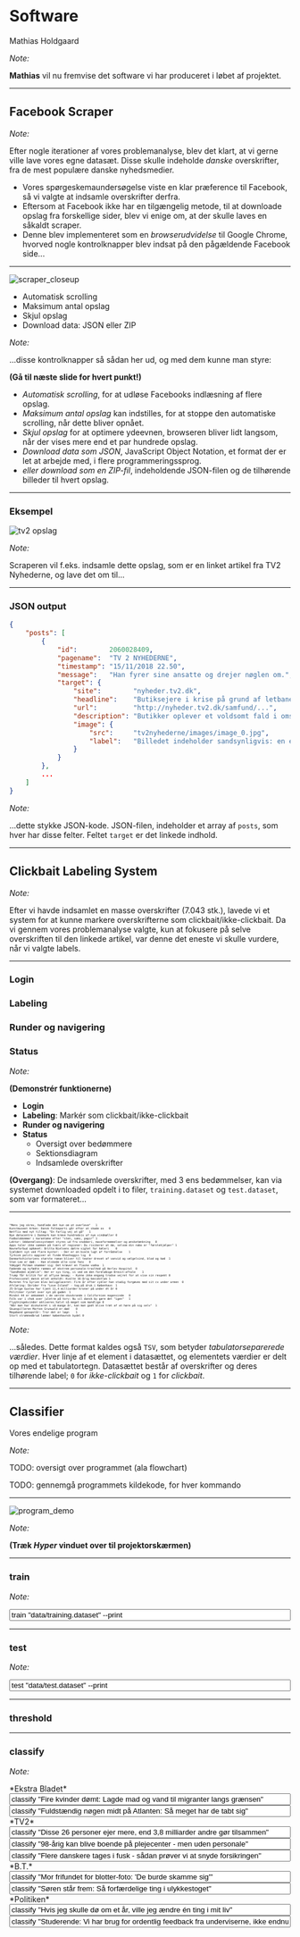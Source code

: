 <!-- .element: data-background-video="images/animations/particle.mov" data-background-video-loop="true" data-background-video-muted="true" -->
<br>

# Software

Mathias Holdgaard


*Note:*

**Mathias** vil nu fremvise det software vi har produceret i løbet af projektet.


--------------------------------------------------------------------------------
<!-- .element: data-background-image="images/facebook_scraper_screenshot.png" data-state="background-overlay" -->

## Facebook Scraper
<!-- .element: class="with-background center-text" -->


*Note:*

Efter nogle iterationer af vores problemanalyse, blev det klart, at vi gerne ville lave vores egne datasæt. Disse skulle indeholde *danske* overskrifter, fra de mest populære danske nyhedsmedier.

- Vores spørgeskemaundersøgelse viste en klar præference til Facebook, så vi valgte at indsamle overskrifter derfra.
- Eftersom at Facebook ikke har en tilgængelig metode, til at downloade opslag fra forskellige sider, blev vi enige om, at der skulle laves en såkaldt scraper.
- Denne blev implementeret som en *browserudvidelse* til Google Chrome, hvorved nogle kontrolknapper blev indsat på den pågældende Facebook side...


--------------------------------------------------------------------------------

![scraper_closeup](images/scraper_closeup.png)

- Automatisk scrolling              <!-- .element: class="fragment" data-fragment-index="1" -->
- Maksimum antal opslag             <!-- .element: class="fragment" data-fragment-index="2" -->
- Skjul opslag                      <!-- .element: class="fragment" data-fragment-index="3" -->
- Download data: JSON eller ZIP     <!-- .element: class="fragment" data-fragment-index="5" -->


*Note:*

...disse kontrolknapper så sådan her ud, og med dem kunne man styre:

**(Gå til næste slide for hvert punkt!)**
- *Automatisk scrolling*, for at udløse Facebooks indlæsning af flere opslag.
- *Maksimum antal opslag* kan indstilles, for at stoppe den automatiske scrolling, når dette bliver opnået.
- *Skjul opslag* for at optimere ydeevnen, browseren bliver lidt langsom, når der vises mere end et par hundrede opslag.
- *Download data som JSON*, JavaScript Object Notation, et format der er let at arbejde med, i flere programmeringssprog.
- *eller download som en ZIP-fil*, indeholdende JSON-filen og de tilhørende billeder til hvert opslag.


--------------------------------------------------------------------------------

### Eksempel
<!-- .element: class="center-text" -->

![tv2 opslag](images/tv2_opslag.png) <!-- .element: class="plain" width="50%" -->

*Note:*

Scraperen vil f.eks. indsamle dette opslag, som er en linket artikel fra TV2 Nyhederne, og lave det om til...

--------------------------------------------------------------------------------

### JSON output
<!-- .element: class="center-text" style="margin-top: 1em;" -->

```json
{
    "posts": [
        {
            "id":        2060028409,
            "pagename":  "TV 2 NYHEDERNE",
            "timestamp": "15/11/2018 22.50",
            "message":   "Han fyrer sine ansatte og drejer nøglen om.",
            "target": {
                "site":        "nyheder.tv2.dk",
                "headline":    "Butiksejere i krise på grund af letbanebyggeri...",
                "url":         "http://nyheder.tv2.dk/samfund/...",
                "description": "Butikker oplever et voldsomt fald i omsætningen...",
                "image": {
                    "src":     "tv2nyhederne/images/image_0.jpg",
                    "label":   "Billedet indeholder sandsynligvis: en eller flere..."
                }
            }
        },
        ...
    ]
}
```
<!-- .element: class="stretch" style="font-size: calc((25 / 0.6) * .01em);" -->

*Note:*

...dette stykke JSON-kode. JSON-filen, indeholder et array af `posts`, som hver har disse felter. Feltet `target` er det linkede indhold.

--------------------------------------------------------------------------------
<!-- .element: data-background-iframe="https://clickbait.dayenite.com" data-state="background-overlay" -->

## Clickbait Labeling System
<!-- .element: class="with-background center-text" -->


*Note:*

Efter vi havde indsamlet en masse overskrifter (7.043 stk.), lavede vi et system for at kunne markere overskrifterne som clickbait/ikke-clickbait. Da vi gennem vores problemanalyse valgte, kun at fokusere på selve overskriften til den linkede artikel, var denne det eneste vi skulle vurdere, når vi valgte labels.


--------------------------------------------------------------------------------
<!-- .element: data-background-iframe="https://clickbait.dayenite.com" data-background-interactive data-state="no-pointer-events" class="stretch" -->

### Login
<!-- .element: class="fragment current-visible with-background align-bottom-left" style="pointer-events: initial; cursor: pointer;" -->

### Labeling
<!-- .element: class="fragment current-visible with-background align-bottom-left" style="pointer-events: initial; cursor: pointer;" -->

### Runder og navigering
<!-- .element: class="fragment current-visible with-background align-bottom-left" style="pointer-events: initial; cursor: pointer;" -->

### Status
<!-- .element: class="fragment with-background align-bottom-left" style="pointer-events: initial; cursor: pointer;" -->


*Note:*

**(Demonstrér funktionerne)**

- **Login**
- **Labeling**: Markér som clickbait/ikke-clickbait
- **Runder og navigering**
- **Status**
  - Oversigt over bedømmere
  - Sektionsdiagram
  - Indsamlede overskrifter

**(Overgang)**: De indsamlede overskrifter, med 3 ens bedømmelser, kan via systemet downloaded opdelt i to filer, `training.dataset` og `test.dataset`, som var formateret...


--------------------------------------------------------------------------------

<pre class="stretch no-scrollbars" style="font-size: calc((25 / 0.6) * .01em);"><code class="hljs nohighlight" data-trim data-noescape>
"Mens jeg skrev, handlede det kun om at overleve"	<span class="hljs-number">1</span>
Kunstmuseet Arken: Dansk Folkeparti går efter at skade os	<span class="hljs-number">0</span>
Netflix med nyt tiltag: "En farlig vej at gå"	<span class="hljs-number">1</span>
Nye datacentre i Danmark kan kræve hundredvis af nye vindmøller	<span class="hljs-number">0</span>
Fodbolddommer i karantæne efter "sten, saks, papir"	<span class="hljs-number">1</span>
Lektor: Uddannelsessystemet styres ud fra snobberi, mavefornemmelser og ønsketænkning	<span class="hljs-number">0</span>
Apps taler ikke sammen på tværs af regioner: Du risikerer at dø, selvom din nabo er "førstehjælper"	<span class="hljs-number">1</span>
Navneforbud ophævet: Britta Nielsens døtre sigtet for hæleri	<span class="hljs-number">0</span>
Sjældent syn ved flere kyster: - Der er en kvalm lugt af forrådnelse	<span class="hljs-number">1</span>
Tyrkisk politi opgiver at finde Khashoggis lig	<span class="hljs-number">0</span>
Danmarkshistoriens største roman bliver til teater drevet af vanvid og vælgelsind, blod og kød	<span class="hljs-number">1</span>
Stan Lee er død: - Han elskede alle sine fans	<span class="hljs-number">0</span>
Ydmyget Polman skammer sig: Det kræver en flaske vodka	<span class="hljs-number">1</span>
Fødende og nyfødte rammes af ekstrem personale-travlhed på Herlev Hospital	<span class="hljs-number">0</span>
"Sandheden øjeblik": Her er syv ting, vi ved om den foreløbige Brexit-aftale	<span class="hljs-number">1</span>
Trump får kritik for at aflyse besøg: - Kunne ikke engang trodse vejret for at vise sin respekt	<span class="hljs-number">0</span>
Professionel dansk atlet anholdt: Kvalte 16-årig bevidstløs	<span class="hljs-number">1</span>
Mureren fra Syrien blev boligplaceret: Fire år efter cykler han stadig forgæves med sit cv under armen	<span class="hljs-number">0</span>
Afsløring: Skrider fra "Love Island" - tog på druk i København	<span class="hljs-number">1</span>
25-årige Gustav har tjent 11,4 milliarder kroner på under ét år	<span class="hljs-number">0</span>
Politiker rystet over syn på gaden	<span class="hljs-number">1</span>
Mindst 44 er omkommet i de værste skovbrande i Californien nogensinde	<span class="hljs-number">0</span>
Folk var i chok over juletræ på torv: Nu vil dansk by gøre det "igen"	<span class="hljs-number">1</span>
Flygtningekvinder aktiveres halvt så meget som mandlige	<span class="hljs-number">0</span>
"Når man har diskuteret i så mange år, kan man godt blive træt af at høre på sig selv"	<span class="hljs-number">1</span>
Skuespilleren Morten Grunwald er død	<span class="hljs-number">0</span>
Megaband genopstår: Tror det er løgn	<span class="hljs-number">1</span>
Stort strømnedbrud lammer københavnsk bydel	<span class="hljs-number">0</span>
</code></pre>

*Note:*

...således. Dette format kaldes også `TSV`, som betyder *tabulatorseparerede værdier*. Hver linje af et element i datasættet, og elementets værdier er delt op med et tabulatortegn. Datasættet består af overskrifter og deres tilhørende label; `0` for *ikke-clickbait* og `1` for *clickbait*.

--------------------------------------------------------------------------------


## Classifier
<!-- .element: class="center-text" -->

Vores endelige program
<!-- .element: class="center-text" -->

*Note:*

TODO: oversigt over programmet (ala flowchart)

TODO: gennemgå programmets kildekode, for hver kommando

--------------------------------------------------------------------------------


![program_demo](images/program_demo_screenshot.png)<!-- .element: class="plain" width="75%" -->



*Note:*

**(Træk *Hyper* vinduet over til projektorskærmen)**


--------------------------------------------------------------------------------
<!-- .element: class="stretch" -->

### train

*Note:*

<input value="train &quot;data/training.dataset&quot; --print" style="width: 100%;" onfocus="this.select();navigator.clipboard.writeText(this.value)">

--------------------------------------------------------------------------------
<!-- .element: class="stretch" -->

### test

*Note:*

<input value="test &quot;data/test.dataset&quot; --print" style="width: 100%;" onfocus="this.select();navigator.clipboard.writeText(this.value)">

--------------------------------------------------------------------------------
<!-- .element: class="stretch" -->

### threshold

--------------------------------------------------------------------------------
<!-- .element: class="stretch" -->

### classify

*Note:*

<div>
    *Ekstra Bladet*
    <input value="classify &quot;Fire kvinder dømt: Lagde mad og vand til migranter langs grænsen&quot;" style="width: 100%;" onfocus="this.select();navigator.clipboard.writeText(this.value)">
    <input value="classify &quot;Fuldstændig nøgen midt på Atlanten: Så meget har de tabt sig&quot;" style="width: 100%;" onfocus="this.select();navigator.clipboard.writeText(this.value)">
    *TV2*
    <input value="classify &quot;Disse 26 personer ejer mere, end 3,8 milliarder andre gør tilsammen&quot;" style="width: 100%;" onfocus="this.select();navigator.clipboard.writeText(this.value)">
    <input value="classify &quot;98-årig kan blive boende på plejecenter - men uden personale&quot;" style="width: 100%;" onfocus="this.select();navigator.clipboard.writeText(this.value)">
    <input value="classify &quot;Flere danskere tages i fusk - sådan prøver vi at snyde forsikringen&quot;" style="width: 100%;" onfocus="this.select();navigator.clipboard.writeText(this.value)">
    *B.T.*
    <input value="classify &quot;Mor frifundet for blotter-foto: 'De burde skamme sig'&quot;" style="width: 100%;" onfocus="this.select();navigator.clipboard.writeText(this.value)">
    <input value="classify &quot;Søren står frem: Så forfærdelige ting i ulykkestoget&quot;" style="width: 100%;" onfocus="this.select();navigator.clipboard.writeText(this.value)">
    *Politiken*
    <input value="classify &quot;Hvis jeg skulle dø om et år, ville jeg ændre én ting i mit liv&quot;" style="width: 100%;" onfocus="this.select();navigator.clipboard.writeText(this.value)">
    <input value="classify &quot;Studerende: Vi har brug for ordentlig feedback fra underviserne, ikke endnu en karakterskala&quot;" style="width: 100%;" onfocus="this.select();navigator.clipboard.writeText(this.value)">
</div>